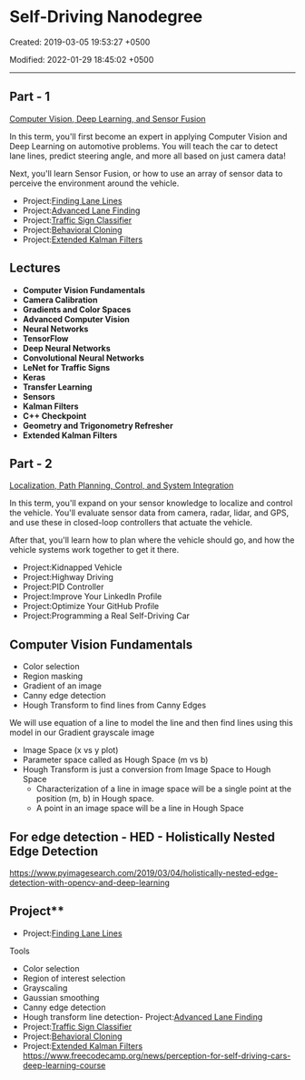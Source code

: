 # Self-Driving Nanodegree

Created: 2019-03-05 19:53:27 +0500

Modified: 2022-01-29 18:45:02 +0500

---

## Part - 1

[Computer Vision, Deep Learning, and Sensor Fusion](https://classroom.udacity.com/nanodegrees/nd013/parts/edf28735-efc1-4b99-8fbb-ba9c432239c8)

In this term, you'll first become an expert in applying Computer Vision and Deep Learning on automotive problems. You will teach the car to detect lane lines, predict steering angle, and more all based on just camera data!

Next, you'll learn Sensor Fusion, or how to use an array of sensor data to perceive the environment around the vehicle.

- Project:[Finding Lane Lines](https://classroom.udacity.com/nanodegrees/nd013/parts/edf28735-efc1-4b99-8fbb-ba9c432239c8/modules/5d1efbaa-27d0-4ad5-a67a-48729ccebd9c/lessons/7c075239-1f65-4952-bde8-1810354d7988/project)
- Project:[Advanced Lane Finding](https://classroom.udacity.com/nanodegrees/nd013/parts/edf28735-efc1-4b99-8fbb-ba9c432239c8/modules/5d1efbaa-27d0-4ad5-a67a-48729ccebd9c/lessons/7cb63828-36aa-4cea-9239-700b5ea41f0b/project)
- Project:[Traffic Sign Classifier](https://classroom.udacity.com/nanodegrees/nd013/parts/edf28735-efc1-4b99-8fbb-ba9c432239c8/modules/6b6c37bc-13a5-47c7-88ed-eb1fce9789a0/lessons/7ee8d0d4-561e-4101-8615-66e0ab8ea8c8/project)
- Project:[Behavioral Cloning](https://classroom.udacity.com/nanodegrees/nd013/parts/edf28735-efc1-4b99-8fbb-ba9c432239c8/modules/6b6c37bc-13a5-47c7-88ed-eb1fce9789a0/lessons/3fc8dd70-23b3-4f49-86eb-a8707f71f8dd/project)
- Project:[Extended Kalman Filters](https://classroom.udacity.com/nanodegrees/nd013/parts/edf28735-efc1-4b99-8fbb-ba9c432239c8/modules/49d8fda9-69c7-4f10-aa18-dc3a2d790cbe/lessons/3feb3671-6252-4c25-adf0-e963af4d9d4a/project)

## Lectures

- **Computer Vision Fundamentals**
- **Camera Calibration**
- **Gradients and Color Spaces**
- **Advanced Computer Vision**
- **Neural Networks**
- **TensorFlow**
- **Deep Neural Networks**
- **Convolutional Neural Networks**
- **LeNet for Traffic Signs**
- **Keras**
- **Transfer Learning**
- **Sensors**
- **Kalman Filters**
- **C++ Checkpoint**
- **Geometry and Trigonometry Refresher**
- **Extended Kalman Filters**

## Part - 2

[Localization, Path Planning, Control, and System Integration](https://classroom.udacity.com/nanodegrees/nd013/parts/30260907-68c1-4f24-b793-89c0c2a0ad32)

In this term, you'll expand on your sensor knowledge to localize and control the vehicle. You'll evaluate sensor data from camera, radar, lidar, and GPS, and use these in closed-loop controllers that actuate the vehicle.

After that, you'll learn how to plan where the vehicle should go, and how the vehicle systems work together to get it there.

- Project:Kidnapped Vehicle
- Project:Highway Driving
- Project:PID Controller
- Project:Improve Your LinkedIn Profile
- Project:Optimize Your GitHub Profile
- Project:Programming a Real Self-Driving Car

## Computer Vision Fundamentals

- Color selection
- Region masking
- Gradient of an image
- Canny edge detection
- Hough Transform to find lines from Canny Edges

We will use equation of a line to model the line and then find lines using this model in our Gradient grayscale image

- Image Space (x vs y plot)
- Parameter space called as Hough Space (m vs b)
- Hough Transform is just a conversion from Image Space to Hough Space
  - Characterization of a line in image space will be a single point at the position (m, b) in Hough space.
  - A point in an image space will be a line in Hough Space

## For edge detection - HED - Holistically Nested Edge Detection

<https://www.pyimagesearch.com/2019/03/04/holistically-nested-edge-detection-with-opencv-and-deep-learning>

## Project**

- Project:[Finding Lane Lines](https://classroom.udacity.com/nanodegrees/nd013/parts/edf28735-efc1-4b99-8fbb-ba9c432239c8/modules/5d1efbaa-27d0-4ad5-a67a-48729ccebd9c/lessons/7c075239-1f65-4952-bde8-1810354d7988/project)

Tools

- Color selection
- Region of interest selection
- Grayscaling
- Gaussian smoothing
- Canny edge detection
- Hough transform line detection-   Project:[Advanced Lane Finding](https://classroom.udacity.com/nanodegrees/nd013/parts/edf28735-efc1-4b99-8fbb-ba9c432239c8/modules/5d1efbaa-27d0-4ad5-a67a-48729ccebd9c/lessons/7cb63828-36aa-4cea-9239-700b5ea41f0b/project)
- Project:[Traffic Sign Classifier](https://classroom.udacity.com/nanodegrees/nd013/parts/edf28735-efc1-4b99-8fbb-ba9c432239c8/modules/6b6c37bc-13a5-47c7-88ed-eb1fce9789a0/lessons/7ee8d0d4-561e-4101-8615-66e0ab8ea8c8/project)
- Project:[Behavioral Cloning](https://classroom.udacity.com/nanodegrees/nd013/parts/edf28735-efc1-4b99-8fbb-ba9c432239c8/modules/6b6c37bc-13a5-47c7-88ed-eb1fce9789a0/lessons/3fc8dd70-23b3-4f49-86eb-a8707f71f8dd/project)
- Project:[Extended Kalman Filters](https://classroom.udacity.com/nanodegrees/nd013/parts/edf28735-efc1-4b99-8fbb-ba9c432239c8/modules/49d8fda9-69c7-4f10-aa18-dc3a2d790cbe/lessons/3feb3671-6252-4c25-adf0-e963af4d9d4a/project)
<https://www.freecodecamp.org/news/perception-for-self-driving-cars-deep-learning-course>
